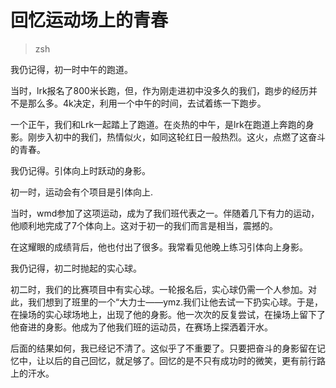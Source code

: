 # 回忆运动场上的青春

> zsh

我仍记得，初一时中午的跑道。

当时，lrk报名了800米长跑，但，作为刚走进初中没多久的我们，跑步的经历并不是那么多。4k决定，利用一个中午的时间，去试着练一下跑步。

一个正午，我们和Lrk一起踏上了跑道。在炎热的中午，是lrk在跑道上奔跑的身影。刚步入初中的我们，热情似火，如同这轮红日一般热烈。这火，点燃了这奋斗的青春。

我仍记得。引体向上时跃动的身影。

初一时，运动会有个项目是引体向上.

当时，wmd参加了这项运动，成为了我们班代表之一。伴随着几下有力的运动，他顺利地完成了7个体向上。这对于初一的我们而言是相当，震撼的。

在这耀眼的成绩背后，他也付出了很多。我常看见他晚上练习引体向上身影。

我仍记得，初二时抛起的实心球。

初二时，我们的比赛项目中有实心球。一轮报名后，实心球仍需一个人参加。对此，我们想到了班里的一个“大力士——ymz.我们让他去试一下扔实心球。于是，在操场的实心球场地上，出现了他的身影。他一次次的反复尝试，在操场上留下了他奋进的身影。他成为了他我们班的运动员，在赛场上探洒着汗水。

后面的结果如何，我已经记不清了。这似乎了不重要了。只要把奋斗的身影留在记忆中，让以后的自己回忆，就足够了。回忆的是不只有成功时的微笑，更有前行路上的汗水。
